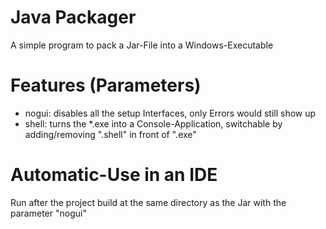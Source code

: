 
# Java Packager
A simple program to pack a Jar-File into a Windows-Executable

# Features (Parameters)
- nogui: disables all the setup Interfaces, only Errors would still show up
- shell: turns the \*.exe into a Console-Application, switchable by adding/removing ".shell" in front of ".exe"

# Automatic-Use in an IDE
Run after the project build at the same directory as the Jar with the parameter "nogui"

